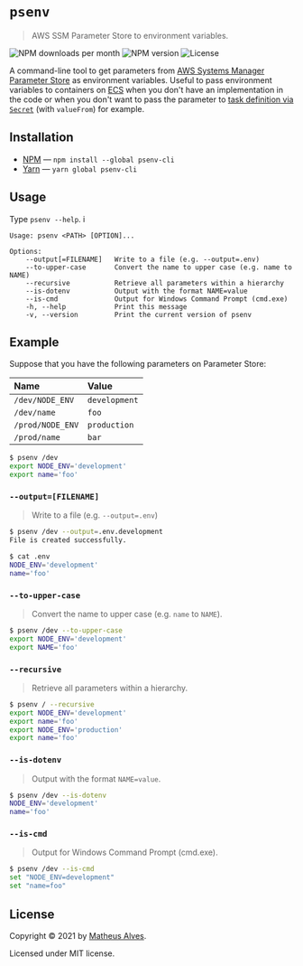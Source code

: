 # `psenv`

> AWS SSM Parameter Store to environment variables.

![NPM downloads per month](https://img.shields.io/npm/dm/psenv-cli)
![NPM version](https://img.shields.io/npm/v/psenv-cli)
![License](https://img.shields.io/npm/l/psenv-cli)

A command-line tool to get parameters from [AWS Systems Manager Parameter Store](https://docs.aws.amazon.com/systems-manager/latest/userguide/systems-manager-parameter-store.html) as environment variables. Useful to pass environment variables to containers on [ECS](https://aws.amazon.com/pt/ecs/?whats-new-cards.sort-by=item.additionalFields.postDateTime&whats-new-cards.sort-order=desc&ecs-blogs.sort-by=item.additionalFields.createdDate&ecs-blogs.sort-order=desc) when you don't have an implementation in the code or when you don't want to pass the parameter to [task definition via `Secret`](https://docs.aws.amazon.com/AWSCloudFormation/latest/UserGuide/aws-properties-ecs-taskdefinition-secret.html) (with `valueFrom`) for example.

## Installation

- [NPM](https://www.npmjs.com/) &mdash; `npm install --global psenv-cli`
- [Yarn](https://yarnpkg.com/) &mdash; `yarn global psenv-cli`

## Usage

Type `psenv --help`.
i
```
Usage: psenv <PATH> [OPTION]...

Options:
    --output[=FILENAME]   Write to a file (e.g. --output=.env)
    --to-upper-case       Convert the name to upper case (e.g. name to NAME)
    --recursive           Retrieve all parameters within a hierarchy
    --is-dotenv           Output with the format NAME=value
    --is-cmd              Output for Windows Command Prompt (cmd.exe)
    -h, --help            Print this message
    -v, --version         Print the current version of psenv
```

## Example

Suppose that you have the following parameters on Parameter Store:

| Name             | Value         |
|:-----------------|:--------------|
| `/dev/NODE_ENV`  | `development` |
| `/dev/name`      | `foo`         |
| `/prod/NODE_ENV` | `production`  |
| `/prod/name`     | `bar`         |

```bash
$ psenv /dev
export NODE_ENV='development'
export name='foo'
```

### `--output=[FILENAME]`

> Write to a file (e.g. `--output=.env`)

```bash
$ psenv /dev --output=.env.development
File is created successfully.

$ cat .env
NODE_ENV='development'
name='foo'
```

### `--to-upper-case`

> Convert the name to upper case (e.g. `name` to `NAME`).

```bash
$ psenv /dev --to-upper-case
export NODE_ENV='development'
export NAME='foo'
```

### `--recursive`

> Retrieve all parameters within a hierarchy.

```bash
$ psenv / --recursive
export NODE_ENV='development'
export name='foo'
export NODE_ENV='production'
export name='foo'
```

### `--is-dotenv`

> Output with the format `NAME=value`.

```bash
$ psenv /dev --is-dotenv
NODE_ENV='development'
name='foo'
```

### `--is-cmd`

> Output for Windows Command Prompt (cmd.exe).

```bash
$ psenv /dev --is-cmd
set "NODE_ENV=development"
set "name=foo"
```

## License

Copyright &copy; 2021 by [Matheus Alves](https://theuves.me/).

Licensed under MIT license.
